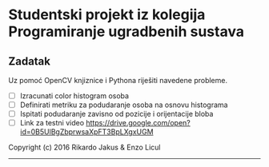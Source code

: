 # Studentski projekt iz kolegija Programiranje ugradbenih sustava

## Zadatak

Uz pomoć OpenCV knjiznice i Pythona riješiti navedene probleme.

- [ ] Izracunati color histogram osoba
- [ ] Definirati metriku za podudaranje osoba na osnovu histograma
- [ ] Ispitati podudaranje zavisno od pozicije i orijentacije bloba
- [ ] Link za testni video https://drive.google.com/open?id=0B5UlBgZbprwsaXpFT3BpLXgxUGM

Copyright (c) 2016 Rikardo Jakus & Enzo Licul

**************************************

